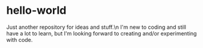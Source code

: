 # hello-world
Just another repository for ideas and stuff.\n
I'm new to coding and still have a lot to learn, but I'm looking forward to creating and/or experimenting with code.
